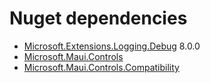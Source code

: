 # Nuget dependencies
 - [Microsoft.Extensions.Logging.Debug](https://dot.net/) 8.0.0
 - [Microsoft.Maui.Controls](https://github.com/dotnet/maui) 
 - [Microsoft.Maui.Controls.Compatibility](https://github.com/dotnet/maui) 
